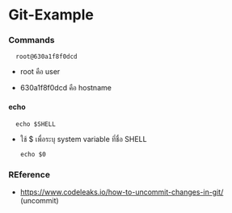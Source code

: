 # Git-Example

### Commands

      root@630a1f8f0dcd 
   
- root คือ user 

- 630a1f8f0dcd คือ hostname

#### echo

      echo $SHELL
      
- ใช้ $ เพื่อระบุ system variable ที่ชื่อ SHELL



      echo $0

### REference

- https://www.codeleaks.io/how-to-uncommit-changes-in-git/ (uncommit)


